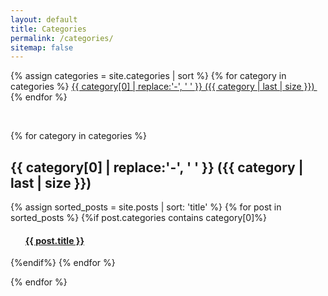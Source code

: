 ```yaml
--- 
layout: default 
title: Categories 
permalink: /categories/ 
sitemap: false 
--- 
```

 
 <div> 
    {% assign categories = site.categories | sort %} 
    {% for category in categories %} 
        <span class="site-tag"> 
            <a href="#{{ category | first | slugify }}"> 
                    {{ category[0] | replace:'-', ' ' }} ({{ category | last | size }}) 
            </a>  
            &nbsp; 
        </span> 
    {% endfor %} 
</div> 
 
<p>&nbsp;</p> 
    
<div id="index"> 
    {% for category in categories %} 
        <a name="{{ category[0] }}"></a><h2>{{ category[0] | replace:'-', ' ' }} ({{ category | last | size }}) </h2> 
        {% assign sorted_posts = site.posts | sort: 'title' %} 
        {% for post in sorted_posts %} 
            {%if post.categories contains category[0]%} 
                <ul> 
                <h4><a href="{{ site.url }}{{site.baseurl}}{{ post.url }}" title="{{ post.title }}">{{ post.title }} </a></h4> 
                </ul> 
            {%endif%} 
        {% endfor %} 
        <p> </p> 
    {% endfor %} 
</div>